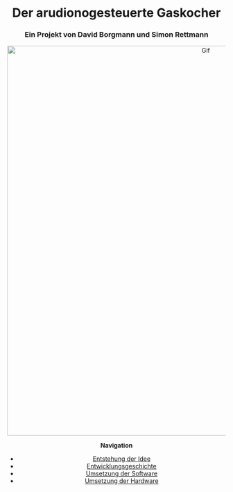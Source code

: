 <html>
<head>
<h1 align="center">Der arudionogesteuerte Gaskocher</h1> 
</head>
<h3 align="center"> Ein Projekt von David Borgmann und Simon Rettmann</h3>
<img alt="Gif" align="center" heigth="300" width="900" src="https://user-images.githubusercontent.com/88385654/143050441-c3d92a30-9005-4314-a8f5-06cba427b260.gif">

<b>Navigation</b>
<ul>
  <li> <a href="#Entstehung"> Entstehung der Idee</a> </li>
  <li> <a href="#Entwicklungsgeschichte"> Entwicklungsgeschichte</a> </li>
  <li> <a href="#Software"> Umsetzung der Software</a> </li> 
  <li> <a href="#Hardware"> Umsetzung der Hardware</a> </li>
</ul>
  
  <title>Image Slider</title>
  <style>
    body{
    margin:10px auto;
    text-align:center;
    }
.content {
    max-width:800px;
    text-align:left;
    margin:auto;
    }
    .simple-ss{
    widht:800px;
    height;250px;
    background-color; #eee;
    margin:auto;
    background-image:url("https://user-images.githubusercontent.com/88385654/143471621-17b39afd-9197-4f83-ba32-4dfe47d65562.PNG");
    animation-name: slide;
    animation-duration; 10s;
    animation-direction; normal;
    animation-timing-function: ease;
    animation-iteration-count: infinite;
    }
    @keyframes slide{
    0% {background-position:0 0;}
    16.66% {background-position:0 0;}
    33.32% {background-position:-800px 0;}
    49.98% {background-position:-800px 0;}
    66.64% {background-position:-1600px 0;}
    83.30% {background-position:-1600px 0;}
    100% {background-position:0 0;}
    }
  </style>
  
    

